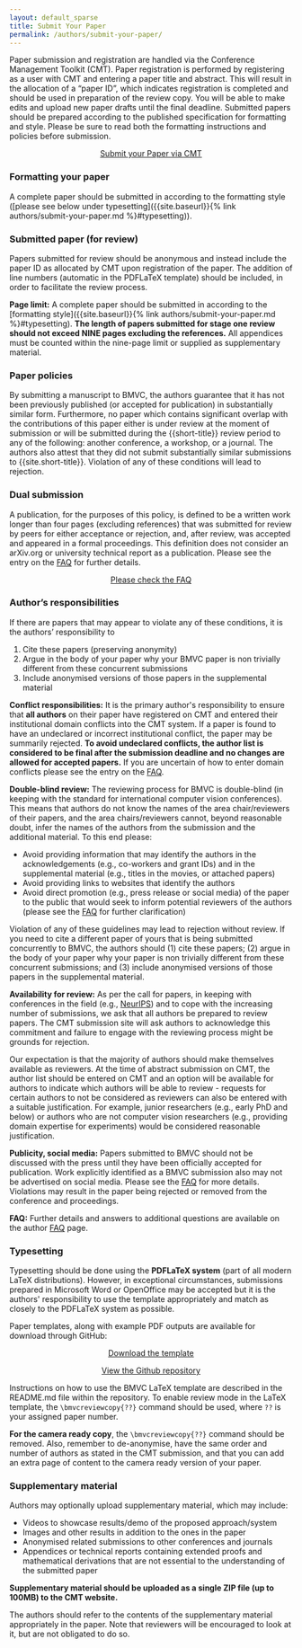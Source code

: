```yaml
---
layout: default_sparse
title: Submit Your Paper
permalink: /authors/submit-your-paper/
---
```



<!--
<p><strong>The submission system for {{site.short-title}} papers is open at:</strong></p>
<p align="center"><strong><a href="{{site.cmt-url}}">{{site.cmt-url}}</a></strong></p>
<hr class="wp-block-separator" />
-->

<!-- <p>Please refer to the <a href="../../workshops/index.html">workshops page</a> for workshop paper submission instructions.</p> -->


<p>Paper submission and registration are handled via the Conference Management Toolkit (CMT). Paper registration is performed by registering as a user with CMT and entering a paper title and abstract. This will result in the allocation of a “paper ID”, which indicates registration is completed and should be used in preparation of the review copy. You will be able to make edits and upload new paper drafts until the final deadline. Submitted papers should be prepared according to the published specification for formatting and style. Please be sure to read both the formatting instructions and policies before submission.</p>


<p style="text-align: center;"><a class="btn btn-primary" role="button" href="https://cmt3.research.microsoft.com/BMVC2023/">Submit your Paper via CMT</a></p>

<!--
<div class="alert mt-3 alert-info" style="">

{% include important_changes.html %}


</div>
-->

<h3>Formatting your paper</h3>

A complete paper should be submitted in according to the formatting style ([please see below under typesetting]({{site.baseurl}}{% link authors/submit-your-paper.md %}#typesetting)). 

### Submitted paper (for review)

Papers submitted for review should be anonymous and instead include the paper ID as allocated by CMT upon registration of the paper. The addition of line numbers (automatic in the PDFLaTeX template) should be included, in order to facilitate the review process.

**Page limit:** A complete paper should be submitted in according to the [formatting style]({{site.baseurl}}{% link authors/submit-your-paper.md %}#typesetting). **The length of papers submitted for stage one review should not exceed NINE pages excluding the references.** All appendices must be counted within the nine-page limit or supplied as supplementary material. 

### Paper policies

By submitting a manuscript to BMVC, the authors guarantee that it has not been previously published (or accepted for publication) in substantially similar form. Furthermore, no paper which contains significant overlap with the contributions of this paper either is under review at the moment of submission or will be submitted during the {{short-title}} review period to any of the following: another conference, a workshop, or a journal. The authors also attest that they did not submit substantially similar submissions to {{site.short-title}}. Violation of any of these conditions will lead to rejection.

<h3>Dual submission</h3>

<p>A publication, for the purposes of this policy, is defined to be a written work longer than four pages (excluding references) that was submitted for review by peers for either acceptance or rejection, and, after review, was accepted and appeared in a formal proceedings. This definition does not consider an arXiv.org or university technical report as a publication. Please see the entry on the <a title="FAQ" href="{{ site.baseurl }}{% link authors/faq.md %}">FAQ</a> for further details.</p>

<p style="text-align: center;"><a class="btn btn-primary" role="button" href="{{site.baseurl}}{% link authors/faq.md %}">Please check the FAQ</a></p>

<h3>Author&#8217;s responsibilities</h3>

<p>If there are papers that may appear to violate any of these conditions, it is the authors’ responsibility to</p>

<ol>
<li>Cite these papers (preserving anonymity)</li>
<li>Argue in the body of your paper why your BMVC paper is non trivially different from these concurrent submissions</li>
<li>Include anonymised versions of those papers in the supplemental material</li>
</ol>

<p><strong>Conflict responsibilities:</strong> It is the primary author's responsibility to ensure that <strong>all authors</strong> on their paper have registered on CMT and entered their institutional domain conflicts into the CMT system. If a paper is found to have an undeclared or incorrect institutional conflict, the paper may be summarily rejected. <strong>To avoid undeclared conflicts, the author list is considered to be final after the submission deadline and no changes are allowed for accepted papers.</strong> If you are uncertain of how to enter domain conflicts please see the entry on the <a title="FAQ" href="{{ site.baseurl }}{% link authors/faq.md %}">FAQ</a>.
</p>



<!--<p><strong>Entering Domain Conflicts:</strong></p>-->




<p><strong> Double-blind review:</strong> The reviewing process for BMVC is double-blind (in keeping with the standard for international computer vision conferences). 
This means that authors do not know the names of the area chair/reviewers of their papers, and the area chairs/reviewers cannot, beyond reasonable doubt, infer the names of the authors from the submission and the additional material. To this end please:</p>
<ul>
<li>Avoid providing information that may identify the authors in the acknowledgements (e.g., co-workers and grant IDs) and in the supplemental material (e.g., titles in the movies, or attached papers)</li>
<li>Avoid providing links to websites that identify the authors</li>
<li>Avoid direct promotion (e.g., press release or social media) of the paper to the public that would seek to inform potential reviewers of the authors (please see the <a title="FAQ" href="{{ site.baseurl }}{% link authors/faq.md %}">FAQ</a> for further clarification)</li>
</ul>

<p>Violation of any of these guidelines may lead to rejection without review. If you need to cite a different paper of yours that is being submitted concurrently to BMVC, the authors should (1) cite these papers; (2) argue in the body of your paper why your paper is non trivially different from these concurrent submissions; and (3) include anonymised versions of those papers in the supplemental material. 
</p>

<p>
<strong>Availability for review:</strong> As per the call for papers, in keeping with conferences in the field (e.g., <a href="https://medium.com/@NeurIPSConf/getting-started-with-neurips-2020-e350f9b39c28">NeurIPS</a>) and to cope with the increasing number of submissions, we ask that all authors be prepared to review papers. The CMT submission site will ask authors to acknowledge this commitment and failure to engage with the reviewing process might be grounds for rejection.
</p>
<p>
Our expectation is that the majority of authors should make themselves available as reviewers. At the time of abstract submission on CMT, the author list should be entered on CMT and an option will be available for authors to indicate which authors will be able to review - requests for certain authors to not be considered as reviewers can also be entered with a suitable justification. For example, junior researchers (e.g., early PhD and below) or authors who are not computer vision researchers (e.g., providing domain expertise for experiments) would be considered reasonable justification.
</p>

<p>
<strong>Publicity, social media:</strong> Papers submitted to BMVC should not be discussed with the press until they have been officially accepted for publication. Work explicitly identified as a BMVC submission also may not be advertised on social media. Please see the <a title="FAQ" href="{{ site.baseurl }}{% link authors/faq.md %}">FAQ</a> for more details. Violations may result in the paper being rejected or removed from the conference and proceedings.
</p>



<p>
<strong>FAQ:</strong> Further details and answers to additional questions are available on the author <a title="FAQ" href="{{ site.baseurl }}{% link authors/faq.md %}">FAQ</a> page.
</p>

### Typesetting

<p>Typesetting should be done using the <strong>PDFLaTeX system</strong> (part of all modern LaTeX distributions). However, in exceptional circumstances, submissions prepared in Microsoft Word or OpenOffice may be accepted but it is the authors' responsibility to use the template appropriately and match as closely to the PDFLaTeX system as possible. </p>

<p>Paper templates, along with example PDF outputs are available for download through GitHub: </p>

<div class="row no-gutters pt-0 d-xs-block ">
    <div class="mb-1 pl-2 pr-2 mx-auto mx-sm-left col-xs-auto">
        <p style="text-align: center;"><a class="btn btn-primary" role="button" href="https://github.com/BMVC2023/BMVCTemplate/archive/refs/heads/master.zip">Download the template</a></p>
    </div>
    <div class="mb-1 pl-2 pr-2 mx-auto mx-sm-left col-xs-auto">
        <p style="text-align: center;"><a class="btn btn-primary" role="button" href="https://github.com/BMVC2023/BMVCTemplate">View the Github repository</a></p>
    </div>
</div>

<p>Instructions on how to use the BMVC LaTeX template are described in the README.md file within the repository. To enable review mode in the LaTeX template, the <code>\bmvcreviewcopy{??}</code> command should be used, where <code>??</code> is your assigned paper number.</p>

<p><strong>For the camera ready copy</strong>, the <code>\bmvcreviewcopy{??}</code> command should be removed. Also, remember to de-anonymise, have the same order and number of authors as stated in the CMT submission, and that you can add an extra page of content to the camera ready version of your paper.</p>

<p></p>

<h3>Supplementary material</h3>

<p>Authors may optionally upload supplementary material, which may include:</p>

<ul>
<li>Videos to showcase results/demo of the proposed approach/system</li>
<li>Images and other results in addition to the ones in the paper</li>
<li> Anonymised related submissions to other conferences and journals</li>
<li>Appendices or technical reports containing extended proofs and mathematical derivations that are not essential to the understanding of the submitted paper</li>
</ul>

<p><strong>Supplementary material should be uploaded as a single ZIP file (up to 100MB) to the CMT website.</strong></p>

The authors should refer to the contents of the supplementary material appropriately in the paper. Note that reviewers will be encouraged to look at it, but are not obligated to do so. 

<!--
Supplementary material is to be submitted by the [supplemental material deadline]({{site.baseurl}}{% link dates.md %}).
-->



